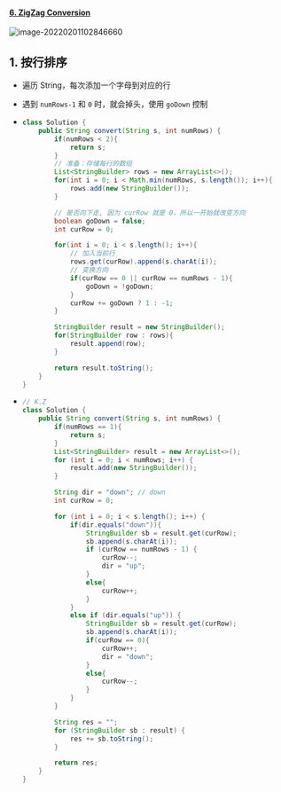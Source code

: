 #### [6. ZigZag Conversion](https://leetcode-cn.com/problems/zigzag-conversion/)

![image-20220201102846660](https://raw.githubusercontent.com/TWDH/Leetcode-From-Zero/pictures/img/image-20220201102846660.png)

## 1. 按行排序

- 遍历 String，每次添加一个字母到对应的行

- 遇到 `numRows-1` 和 `0` 时，就会掉头，使用 `goDown` 控制

- ```java
  class Solution {
      public String convert(String s, int numRows) {
          if(numRows < 2){
              return s;
          }
          // 准备：存储每行的数组
          List<StringBuilder> rows = new ArrayList<>();
          for(int i = 0; i < Math.min(numRows, s.length()); i++){
              rows.add(new StringBuilder());
          }
  
          // 是否向下走, 因为 curRow 就是 0，所以一开始就改变方向
          boolean goDown = false;
          int curRow = 0;
  
          for(int i = 0; i < s.length(); i++){
              // 加入当前行
              rows.get(curRow).append(s.charAt(i));
              // 变换方向
              if(curRow == 0 || curRow == numRows - 1){
                  goDown = !goDown;
              }
              curRow += goDown ? 1 : -1;
          }
  
          StringBuilder result = new StringBuilder();
          for(StringBuilder row : rows){
              result.append(row);
          }
  
          return result.toString();
      }
  }
  ```
  
- ```java
  // K.Z
  class Solution {
      public String convert(String s, int numRows) {
          if(numRows == 1){
              return s;
          }
          List<StringBuilder> result = new ArrayList<>();
          for (int i = 0; i < numRows; i++) {
              result.add(new StringBuilder());
          }
  
          String dir = "down"; // down
          int curRow = 0;
  
          for (int i = 0; i < s.length(); i++) {
              if(dir.equals("down")){
                  StringBuilder sb = result.get(curRow);
                  sb.append(s.charAt(i));
                  if (curRow == numRows - 1) {
                      curRow--;
                      dir = "up";
                  }
                  else{
                      curRow++;
                  }
              }
              else if (dir.equals("up")) {
                  StringBuilder sb = result.get(curRow);
                  sb.append(s.charAt(i));
                  if(curRow == 0){
                      curRow++;
                      dir = "down";
                  }
                  else{
                      curRow--;
                  }
              }
          }
  
          String res = "";
          for (StringBuilder sb : result) {
              res += sb.toString();
          }
  
          return res;
      }
  }
  ```



